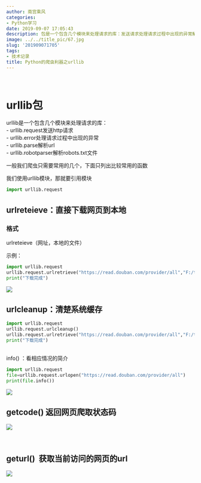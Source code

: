 ```yaml
---
author: 南宫乘风
categories:
- Python学习
date: 2019-09-07 17:05:43
description: 包是一个包含几个模块来处理请求的库：发送请求处理请求过程中出现的异常解析解析文件一般我们爬虫只需要常用的几个，下面只列出比较常用的函数我们使用模块，那就要引用模块：直接下载网页到本地格式网址，本地的文。。。。。。。
image: ../../title_pic/67.jpg
slug: '201909071705'
tags:
- 技术记录
title: Python的爬虫利器之urllib
---
```


<!--more-->

 

# urllib包 

  
urllib是一个包含几个模块来处理请求的库：   
\- urllib.request发送http请求   
\- urllib.error处理请求过程中出现的异常   
\- urllib.parse解析url   
\- urllib.robotparser解析robots.txt文件

一般我们爬虫只需要常用的几个，下面只列出比较常用的函数

我们使用urllib模块，那就要引用模块

```python
import urllib.request
```

## urlreteieve：直接下载网页到本地

### 格式

  
urlreteieve（网址，本地的文件）

示例：

```python
import urllib.request
urllib.request.urlretrieve("https://read.douban.com/provider/all","F:/test/down.html")
print("下载完成")
```

![](../../image/20190907165836862.png)

## urlcleanup：清楚系统缓存

```python
import urllib.request
urllib.request.urlcleanup()
urllib.request.urlretrieve("https://read.douban.com/provider/all","F:/test/down.html")
print("下载完成")
```

##   
info\(\) ：看相应情况的简介

```python
import urllib.request
file=urllib.request.urlopen("https://read.douban.com/provider/all")
print(file.info())
```

![](../../image/20190907170116450.png)

## getcode\(\) 返回网页爬取状态码

![](../../image/20190907170401163.png)

 

## geturl\(\)  获取当前访问的网页的url

![](../../image/20190907170456988.png)